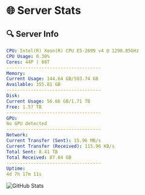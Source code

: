 # 🌐 Server Stats
## 🔍 Server Info
```yaml
CPU: Intel(R) Xeon(R) CPU E5-2699 v4 @ 1290.85GHz
CPU Usage: 0.30%
Cores: 44P | 88T
-----------------------------------
Memory:
Current Usage: 144.64 GB/503.74 GB
Available: 355.81 GB
-----------------------------------
Disk:
Current Usage: 56.66 GB/1.71 TB
Free: 1.57 TB
-----------------------------------
GPU:
No GPU detected
-----------------------------------
Network:
Current Transfer (Sent): 15.96 MB/s
Current Transfer (Received): 115.96 KB/s
Total Sent: 8.41 TB
Total Received: 87.84 GB
-----------------------------------
Uptime:
4d 7h 17m 11s
```
![GitHub Stats](https://img.shields.io/badge/Updated-2025-03-12_04:40:00-blue)